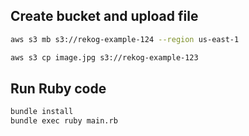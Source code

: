 ## Create bucket and upload file

```sh
aws s3 mb s3://rekog-example-124 --region us-east-1

aws s3 cp image.jpg s3://rekog-example-123
```

## Run Ruby code

```sh
bundle install
bundle exec ruby main.rb
```
